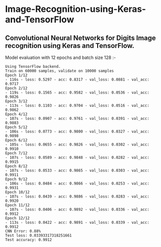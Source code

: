 # Image-Recognition-using-Keras-and-TensorFlow
Convolutional Neural Networks for Digits Image recognition using Keras and TensorFlow.
------------------------------------------------------------------------------------------


Model evaluation with 12 epochs and batch size 128 :-

    Using TensorFlow backend.
    Train on 60000 samples, validate on 10000 samples
    Epoch 1/12
    - 116s - loss: 0.5297 - acc: 0.8317 - val_loss: 0.0881 - val_acc: 0.9717
    Epoch 2/12
    - 119s - loss: 0.1565 - acc: 0.9582 - val_loss: 0.0536 - val_acc: 0.9826
    Epoch 3/12
    - 113s - loss: 0.1103 - acc: 0.9704 - val_loss: 0.0516 - val_acc: 0.9862
    Epoch 4/12
    - 107s - loss: 0.0907 - acc: 0.9761 - val_loss: 0.0391 - val_acc: 0.9883
    Epoch 5/12
    - 106s - loss: 0.0773 - acc: 0.9800 - val_loss: 0.0327 - val_acc: 0.9898
    Epoch 6/12
    - 105s - loss: 0.0655 - acc: 0.9826 - val_loss: 0.0302 - val_acc: 0.9910
    Epoch 7/12
    - 107s - loss: 0.0589 - acc: 0.9848 - val_loss: 0.0282 - val_acc: 0.9915
    Epoch 8/12
    - 107s - loss: 0.0533 - acc: 0.9865 - val_loss: 0.0303 - val_acc: 0.9911
    Epoch 9/12
    - 106s - loss: 0.0484 - acc: 0.9866 - val_loss: 0.0253 - val_acc: 0.9931
    Epoch 10/12
    - 107s - loss: 0.0439 - acc: 0.9886 - val_loss: 0.0283 - val_acc: 0.9920
    Epoch 11/12
    - 107s - loss: 0.0406 - acc: 0.9892 - val_loss: 0.0336 - val_acc: 0.9912
    Epoch 12/12
    - 113s - loss: 0.0422 - acc: 0.9891 - val_loss: 0.0339 - val_acc: 0.9912
    CNN Error: 0.88%
    Test loss: 0.03393317318251661
    Test accuracy: 0.9912
